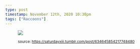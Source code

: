 ```yaml
---
type: post
timestamp: November 12th, 2020 10:30pm
tags: ["Raccoons"]
---
```


<figure class="tmblr-full" data-orig-height="465" data-orig-width="613"><img src="https://64.media.tumblr.com/8092b3918e33c3f2ae70145ad9b48af0/b53b83260ad3394c-cb/s640x960/50b3fbe464a228ecaa83754d2288306fd3bfd181.gif" data-orig-height="465" data-orig-width="613"/>
  
<small>source: https://saturdayxiii.tumblr.com/post/634645854217748480</small>
